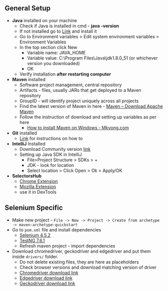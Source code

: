 ## General Setup

* **Java** installed on your machine
  * Check if Java is installed in cmd - **java -version**
  * If not installed go to [Link](https://www.oracle.com/java/technologies/downloads/#java8) and install it
  * Go to Environment variables > Edit system environment variables > Environment Variables
  * In the top section click New
    * Variable name: JAVA_HOME
    * Variable value: C:\Program Files\Java\jdk1.8.0_51 (or whichever version you downloaded)
    * OK
  * Verify installation **after restarting computer**
* **Maven** installed
  * Software project management, central repository
  * Artifacts - files, usually JARs that get deployed to a Maven repository
  * GroupID - will identify project uniquely across all projects
  * Find the latest version of Maven in here - [Maven – Download Apache Maven](https://maven.apache.org/download.cgi)
  * Follow the instruction of download and setting up variables as per here
    - [How to install Maven on Windows - Mkyong.com](https://mkyong.com/maven/how-to-install-maven-in-windows/)
* **Git** installed
  * [Link](https://git-scm.com/book/en/v2/Getting-Started-Installing-Git) for instructions on how to
* **IntelliJ** Installed
  * Download Community version [link](https://www.jetbrains.com/idea/download/#section=windows)
  * Setting up Java SDK in IntelliJ
    * File>Project Structure > SDKs > +
    * JDK - look for location
    * Select location > Click Open > Ok > Apply/OK
* **SelectorsHub**
  * [Chrome Extension](https://chrome.google.com/webstore/detail/selectorshub/ndgimibanhlabgdgjcpbbndiehljcpfh?hl=en)
  * [Mozilla Extension](https://addons.mozilla.org/en-US/firefox/addon/selectorshub/)
  * use it in DevTools

## Selenium Specific

* Make new project - `File -> New -> Project -> Create from archetype -> maven-archetype-quickstart`
* Go to `pom.xml` file and install dependencies
  * [Selenium 4.5.2](https://mvnrepository.com/artifact/org.seleniumhq.selenium/selenium-java/4.5.2)
  * [TestNG 7.6.1](https://mvnrepository.com/artifact/org.testng/testng/7.6.1)
  * Refresh maven project - import dependencies
* Download chromedriver, geckodriver and edgedriver and put them inside `drivers/` folder.
  * Do not delete existing files, they are here as placeholders
  * Check browser versions and download matching version of driver
  * [Chromedriver download link](https://chromedriver.chromium.org/downloads)
  * [Edgedriver download link](https://developer.microsoft.com/en-us/microsoft-edge/tools/webdriver/)
  * [Geckodriver download link](https://github.com/mozilla/geckodriver/releases)
